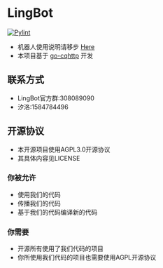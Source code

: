 # LingBot
[![Pylint](https://github.com/LingBot-Project/LingBot/actions/workflows/pylint.yml/badge.svg?event=push)](https://github.com/LingBot-Project/LingBot/actions/workflows/pylint.yml)
 * 机器人使用说明请移步 [Here](https://lingbot.guimc.ltd)
 * 本项目基于 [go-cqhttp](https://github.com/Mrs4s/go-cqhttp) 开发

## 联系方式
* LingBot官方群:308089090
* 汐洛:1584784496

## 开源协议
* 本开源项目使用AGPL3.0开源协议
* 其具体内容见LICENSE

### 你被允许
* 使用我们的代码
* 传播我们的代码
* 基于我们的代码编译新的代码

### 你需要
* 开源所有使用了我们代码的项目
* 你所使用我们代码的项目也需要使用AGPL开源协议
